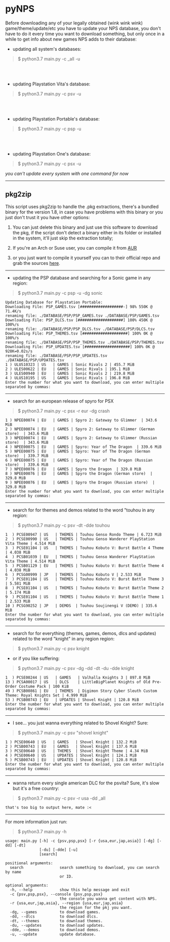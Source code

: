# pyNPS

Before downloading any of your legally obtained (wink wink wink) game/theme/update/etc you have to update your NPS database, you don't have to do it every time you want to download something, but only once in a while to get info about new games NPS adds to their database:
* updating all system's databases:
>$ python3.7 main.py -c _all -u

<br/><br/>
* updating Playstation Vita's database:
>$ python3.7 main.py -c psv -u

<br/><br/>
* updating Playstation Portable's database:
>$ python3.7 main.py -c psp -u

<br/><br/>
* updating Playstation One's database:
>$ python3.7 main.py -c psx -u

_you can't update every system with one command for now_
******
## pkg2zip
This script uses pkg2zip to handle the .pkg extractions, there's a bundled binary for the version 1.8, in case you have problems with this binary or you just don't trust it you have other options:

1. You can just delete this binary and just use this software to download the pkg, if the script don't detect a binary either in its folder or installed in the system, it'll just skip the extraction totally;

2. If you're an Arch or Suse user, you can compile it from [AUR](https://aur.archlinux.org/packages/pkg2zip/)

 3. or you just want to compile it yourself you can to their official repo and grab the sources [here](https://github.com/mmozeiko/pkg2zip/releases). 
******
* updating the PSP database and searching for a Sonic game in any region:
>$ python3.7 main.py -c psp -u -dg sonic
```
Updating Database for Playstation Portable:
Downloading File: PSP_GAMES.tsv [###################-] 98% 550K @ 71.4K/s
renaming file: ./DATABASE/PSP/PSP_GAMES.tsv ./DATABASE/PSP/GAMES.tsv
Downloading File: PSP_DLCS.tsv [####################] 100% 450K @ 100%/s
renaming file: ./DATABASE/PSP/PSP_DLCS.tsv ./DATABASE/PSP/DLCS.tsv
Downloading File: PSP_THEMES.tsv [####################] 100% 0K @ 100%/s
renaming file: ./DATABASE/PSP/PSP_THEMES.tsv ./DATABASE/PSP/THEMES.tsv
Downloading File: PSP_UPDATES.tsv [####################] 100% 0K @ 928K=0.02s/s
renaming file: ./DATABASE/PSP/PSP_UPDATES.tsv ./DATABASE/PSP/UPDATES.tsv
1 ) ULUS10323 | US   | GAMES | Sonic Rivals 2 | 455.7 MiB
2 ) ULES00622 | EU   | GAMES | Sonic Rivals | 195.1 MiB
3 ) ULES00940 | EU   | GAMES | Sonic Rivals 2 | 219.8 MiB
4 ) ULUS10195 | US   | GAMES | Sonic Rivals | 196.8 MiB
Enter the number for what you want to download, you can enter multiple separated by commas:
```
******
* search for an european release of spyro for PSX
>$ python3.7 main.py -c psx -r eur -dg crash
```
1 ) NPEE00074 | EU   | GAMES | Spyro 2: Gateway to Glimmer  | 343.6 MiB
2 ) NPEE00074 | EU   | GAMES | Spyro 2: Gateway to Glimmer (German store)  | 343.6 MiB
3 ) NPEE00074 | EU   | GAMES | Spyro 2: Gateway to Glimmer (Russian store)  | 343.6 MiB
4 ) NPEE00075 | EU   | GAMES | Spyro: Year of The Dragon  | 339.6 MiB
5 ) NPEE00075 | EU   | GAMES | Spyro: Year of The Dragon (German store)  | 339.7 MiB
6 ) NPEE00075 | EU   | GAMES | Spyro: Year of The Dragon (Russian store)  | 339.6 MiB
7 ) NPEE00076 | EU   | GAMES | Spyro the Dragon  | 329.8 MiB
8 ) NPEE00076 | EU   | GAMES | Spyro the Dragon (German store)  | 329.8 MiB
9 ) NPEE00076 | EU   | GAMES | Spyro the Dragon (Russian store)  | 329.8 MiB
Enter the number for what you want to download, you can enter multiple separated by commas:
```
******
* search for for themes and demos related to the word "touhou in any region:
>$ python3.7 main.py -c psv -dt -dde touhou
```
1  ) PCSE00947 | US   | THEMES | Touhou Genso Rondo Theme | 6.723 MiB
2  ) PCSE00990 | US   | THEMES | Touhou Genso Wanderer PlayStation Vita Theme | 4.514 MiB
3  ) PCSE01104 | US   | THEMES | Touhou Kobuto V: Burst Battle 4 Theme | 4.038 MiB
4  ) PCSB01039 | EU   | THEMES | Touhou Genso Wanderer PlayStation Vita Theme | 4.514 MiB
5  ) PCSB01129 | EU   | THEMES | Touhou Kobuto V: Burst Battle Theme 4 | 4.038 MiB
6  ) PCSG00999 | JP   | THEMES | Touhou Kobuto V | 2.533 MiB
7  ) PCSE01104 | US   | THEMES | Touhou Kobuto V: Burst Battle Theme 3 | 5.581 MiB
8  ) PCSE01104 | US   | THEMES | Touhou Kobuto V: Burst Battle Theme 2 | 5.174 MiB
9  ) PCSE01104 | US   | THEMES | Touhou Kobuto V: Burst Battle Theme 1 | 2.533 MiB
10 ) PCSG90252 | JP   | DEMOS  | Touhou Soujinengi V (DEMO) | 335.6 MiB
Enter the number for what you want to download, you can enter multiple separated by commas:
```
******
* search for for everything (themes, games, demos, dlcs and updates) related to the word "knight" in any region region:
>$ python3.7 main.py -c psv knight
* or if you like suffering:
>$ python3.7 main.py -c psv -dg -dd -dt -du -dde knight
```
1  ) PCSE00244 | US   | GAMES   | Valhalla Knights 3 | 897.8 MiB
13 ) PCSA00017 | US   | DLCS    | LittleBigPlanet Knights of Old Pre-Order Costume Pack | 100 KiB
49 ) PCSB00861 | EU   | THEMES  | Digimon Story Cyber Sleuth Custom Theme: Royal Knights Set | 4.999 MiB
53 ) PCSB00743 | EU   | UPDATES | Shovel Knight | 120.8 MiB
Enter the number for what you want to download, you can enter multiple separated by commas:
```
******
* I see... you just wanna everything related to Shovel Knight? Sure:
>$ python3.7 main.py -c psv "shovel knight"
```
1 ) PCSE00640 | US   | GAMES   | Shovel Knight | 132.2 MiB
2 ) PCSB00743 | EU   | GAMES   | Shovel Knight | 137.6 MiB
3 ) PCSE00640 | US   | THEMES  | Shovel Knight Theme | 4.34 MiB
4 ) PCSE00640 | US   | UPDATES | Shovel Knight | 124.1 MiB
5 ) PCSB00743 | EU   | UPDATES | Shovel Knight | 120.8 MiB
Enter the number for what you want to download, you can enter multiple separated by commas:
```
******
* wanna return every single american DLC for the psvita? Sure, it's slow but it's a free country:
>$ python3.7 main.py -c psv -r usa -dd _all
```
that's too big to output here, mate :<
```
******


For more information just run:
>$ python3.7 main.py -h

```
usage: main.py [-h] -c {psv,psp,psx} [-r {usa,eur,jap,asia}] [-dg] [-dd] [-dt]
               [-du] [-dde] [-u]
               [search]

positional arguments:
  search                search something to download, you can search by name
                        or ID.

optional arguments:
  -h, --help            show this help message and exit
  -c {psv,psp,psx}, --console {psv,psp,psx}
                        the console you wanna get content with NPS.
  -r {usa,eur,jap,asia}, --region {usa,eur,jap,asia}
                        the region for the pkj you want.
  -dg, --games          to download games.
  -dd, --dlcs           to download dlcs.
  -dt, --themes         to download themes.
  -du, --updates        to download updates.
  -dde, --demos         to download demos.
  -u, --update          update database.
```
